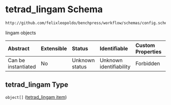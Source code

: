 # tetrad\_lingam Schema

```txt
http://github.com/felixleopoldo/benchpress/workflow/schemas/config.schema.json#/properties/resources/properties/structure_learning_algorithms/properties/tetrad_lingam
```

lingam objects

| Abstract            | Extensible | Status         | Identifiable            | Custom Properties | Additional Properties | Access Restrictions | Defined In                                                        |
| :------------------ | :--------- | :------------- | :---------------------- | :---------------- | :-------------------- | :------------------ | :---------------------------------------------------------------- |
| Can be instantiated | No         | Unknown status | Unknown identifiability | Forbidden         | Allowed               | none                | [config.schema.json\*](config.schema.json "open original schema") |

## tetrad\_lingam Type

`object[]` ([tetrad\_lingam item](config-definitions-tetrad_lingam-item.md))
